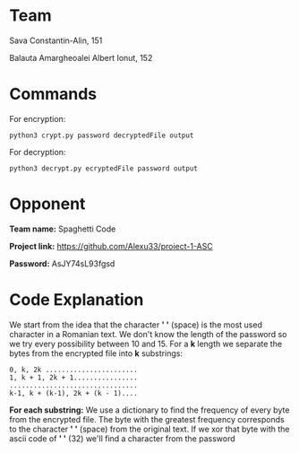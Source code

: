 # Team
Sava Constantin-Alin, 151

Balauta Amargheoalei Albert Ionut, 152

# Commands

For encryption:
```
python3 crypt.py password decryptedFile output
```

For decryption:
```
python3 decrypt.py ecryptedFile password output
```

# Opponent

**Team name:** Spaghetti Code

**Project link:** https://github.com/Alexu33/proiect-1-ASC

**Password:** AsJY74sL93fgsd

# Code Explanation

We start from the idea that the character **' '** (space) is the most used character in a Romanian text.
We don't know the length of the password so we try every possibility between 10 and 15.
For a **k** length we separate the bytes from the encrypted file into **k** substrings:
```
0, k, 2k .......................
1, k + 1, 2k + 1................
................................
k-1, k + (k-1), 2k + (k - 1)....
```
**For each substring:**
We use a dictionary to find the frequency of every byte from the encrypted file. 
The byte with the greatest frequency corresponds to the character **' '** (space) from the original text.
If we xor that byte with the ascii code of **' '** (32) we'll find a character from the password
